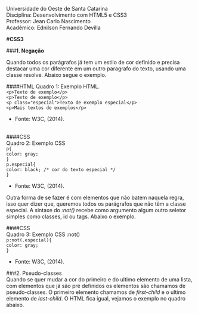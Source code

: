 Universidade do Oeste de Santa Catarina<br/>
Disciplina: Desenvolvimento com HTML5 e CSS3<br/>
Professor: Jean Carlo Nascimento<br/>
Acadêmico: Ednilson Fernando Devilla<br/>

#**CSS3**

###**1.	Negação**

Quando todos os parágrafos já tem um estilo de cor definido e precisa destacar uma cor
diferente em um outro paragrafo do texto, usando uma classe resolve. Abaixo segue o exemplo.

####HTML
Quadro 1: Exemplo HTML.<br/>
	`<p>Texto de exemplo</p>`<br/>
	`<p>Texto de exemplo</p>`<br/> 
	`<p class="especial">Texto de exemplo especial</p>`<br/>
	`<p>Mais textos de exemplos</p>`<br/> 
	
* Fonte: W3C, (2014).<br/><br/>

####CSS<br/>
Quadro 2: Exemplo CSS<br/>
`p{`<br/>
  `color: gray;`<br/>
`}`<br/>
`p.especial{`<br/>
  `color: black; /* cor do texto especial */`<br/>
`}`<br/>
* Fonte: W3C, (2014).<br/>

Outra forma de se fazer é com elementos que não batem naquela regra, isso quer dizer que, queremos todos os parágrafos que não têm a classe especial. A sintaxe do *:not()* recebe como argumento algum outro seletor simples como classes, id ou tags. Abaixo o exemplo.<br/>

####CSS<br/>
Quadro 3: Exemplo CSS :not()<br>
`p:not(.especial){`<br/>
  `color: gray;`<br/>
`}`<br/>

* Fonte: W3C, (2014).<br/>

###2.	Pseudo-classes <br/>
Quando se quer mudar a cor do primeiro e do ultimo elemento de uma lista, com elementos que já são pré definidos os elementos são chamamos de pseudo-classes. O primeiro elemento chamamos de *first-child* e o ultimo elemento de *last-child*. O HTML fica igual, vejamos o exemplo no quadro abaixo. <br/>


